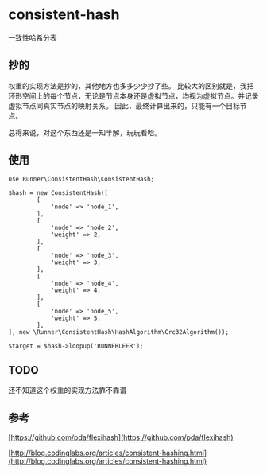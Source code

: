 # consistent-hash

一致性哈希分表

## 抄的
权重的实现方法是抄的，其他地方也多多少少抄了些。
比较大的区别就是，我把环形空间上的每个节点，无论是节点本身还是虚拟节点，均视为虚拟节点。并记录虚拟节点同真实节点的映射关系。
因此，最终计算出来的，只能有一个目标节点。

总得来说，对这个东西还是一知半解，玩玩看哈。

## 使用

```
use Runner\ConsistentHash\ConsistentHash;

$hash = new ConsistentHash([
        [
            'node' => 'node_1',
        ],
        [
            'node' => 'node_2',
            'weight' => 2,
        ],
        [
            'node' => 'node_3',
            'weight' => 3,
        ],
        [
            'node' => 'node_4',
            'weight' => 4,
        ],
        [
            'node' => 'node_5',
            'weight' => 5,
        ],
], new \Runner\ConsistentHash\HashAlgorithm\Crc32Algorithm());

$target = $hash->loopup('RUNNERLEER');

```

## TODO
还不知道这个权重的实现方法靠不靠谱

## 参考
[https://github.com/pda/flexihash](https://github.com/pda/flexihash)

[http://blog.codinglabs.org/articles/consistent-hashing.html](http://blog.codinglabs.org/articles/consistent-hashing.html)